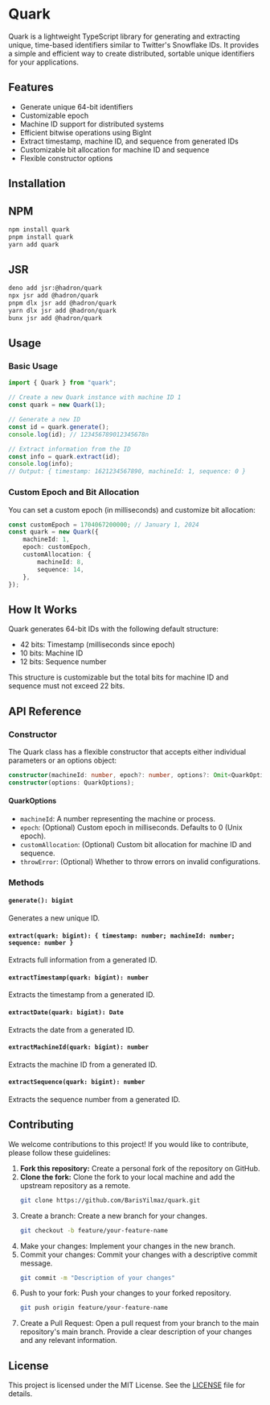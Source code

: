 # Quark

Quark is a lightweight TypeScript library for generating and extracting unique, time-based identifiers similar to Twitter's Snowflake IDs. It provides a simple and efficient way to create distributed, sortable unique identifiers for your applications.

## Features

-   Generate unique 64-bit identifiers
-   Customizable epoch
-   Machine ID support for distributed systems
-   Efficient bitwise operations using BigInt
-   Extract timestamp, machine ID, and sequence from generated IDs
-   Customizable bit allocation for machine ID and sequence
-   Flexible constructor options

## Installation

## NPM

```bash
npm install quark
pnpm install quark
yarn add quark
```

## JSR

```bash
deno add jsr:@hadron/quark
npx jsr add @hadron/quark
pnpm dlx jsr add @hadron/quark
yarn dlx jsr add @hadron/quark
bunx jsr add @hadron/quark
```

## Usage

### Basic Usage

```typescript
import { Quark } from "quark";

// Create a new Quark instance with machine ID 1
const quark = new Quark(1);

// Generate a new ID
const id = quark.generate();
console.log(id); // 123456789012345678n

// Extract information from the ID
const info = quark.extract(id);
console.log(info);
// Output: { timestamp: 1621234567890, machineId: 1, sequence: 0 }
```

### Custom Epoch and Bit Allocation

You can set a custom epoch (in milliseconds) and customize bit allocation:

```typescript
const customEpoch = 1704067200000; // January 1, 2024
const quark = new Quark({
	machineId: 1,
	epoch: customEpoch,
	customAllocation: {
		machineId: 8,
		sequence: 14,
	},
});
```

## How It Works

Quark generates 64-bit IDs with the following default structure:

-   42 bits: Timestamp (milliseconds since epoch)
-   10 bits: Machine ID
-   12 bits: Sequence number

This structure is customizable but the total bits for machine ID and sequence must not exceed 22 bits.

## API Reference

### Constructor

The Quark class has a flexible constructor that accepts either individual parameters or an options object:

```typescript
constructor(machineId: number, epoch?: number, options?: Omit<QuarkOptions, "machineId" | "epoch">);
constructor(options: QuarkOptions);
```

#### QuarkOptions

-   `machineId`: A number representing the machine or process.
-   `epoch`: (Optional) Custom epoch in milliseconds. Defaults to 0 (Unix epoch).
-   `customAllocation`: (Optional) Custom bit allocation for machine ID and sequence.
-   `throwError`: (Optional) Whether to throw errors on invalid configurations.

### Methods

#### `generate(): bigint`

Generates a new unique ID.

#### `extract(quark: bigint): { timestamp: number; machineId: number; sequence: number }`

Extracts full information from a generated ID.

#### `extractTimestamp(quark: bigint): number`

Extracts the timestamp from a generated ID.

#### `extractDate(quark: bigint): Date`

Extracts the date from a generated ID.

#### `extractMachineId(quark: bigint): number`

Extracts the machine ID from a generated ID.

#### `extractSequence(quark: bigint): number`

Extracts the sequence number from a generated ID.

## Contributing

We welcome contributions to this project! If you would like to contribute, please follow these guidelines:

1. **Fork this repository:** Create a personal fork of the repository on GitHub.
2. **Clone the fork:** Clone the fork to your local machine and add the upstream repository as a remote.
    ```bash
    git clone https://github.com/BarisYilmaz/quark.git
    ```
3. Create a branch: Create a new branch for your changes.
    ```bash
    git checkout -b feature/your-feature-name
    ```
4. Make your changes: Implement your changes in the new branch.
5. Commit your changes: Commit your changes with a descriptive commit message.
    ```bash
    git commit -m "Description of your changes"
    ```
6. Push to your fork: Push your changes to your forked repository.
    ```bash
    git push origin feature/your-feature-name
    ```
7. Create a Pull Request: Open a pull request from your branch to the main repository's main branch. Provide a clear description of your changes and any relevant information.

## License

This project is licensed under the MIT License. See the [LICENSE](https://github.com/BarisYilmaz/quark/blob/master/LICENSE) file for details.
